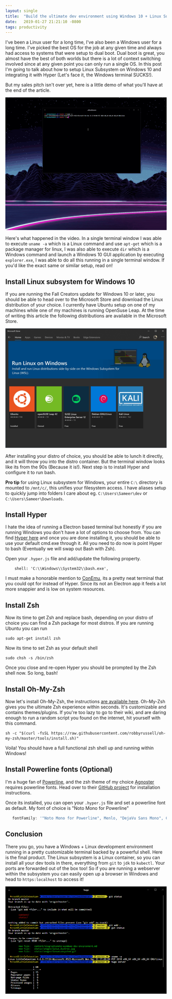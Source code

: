 ```yaml
---
layout: single
title:  "Build the ultimate dev environment using Windows 10 + Linux Subsystem + Hyper + Zsh + Oh-My-Zsh"
date:   2019-01-27 21:21:10 -0800
tags: productivity
---
```


I've been a Linux user for a long time, I've also been a Windows user for a long time. I've picked the best OS for the job at any given time and always had access to systems that were setup to dual boot. Dual boot is great, you almost have the best of both worlds but there is a lot of context switching involved since at any given point you can only run a single OS. In this post I'm going to talk about how to setup Linux Subsystem on Windows 10 and integrating it with Hyper (Let's face it, the Windows terminal SUCKS!).

But my sales pitch isn't over yet, here is a little demo of what you'll have at the end of the article.

![Linux subsystem in action!](/assets/img/linuxsubsystem.gif)

Here's what happened in the video. In a single terminal window I was able to execute `uname -a` which is a Linux command and use `apt-get` which is a package manager for linux, I was also able to execute `dir` which is a Windows command and launch a Windows 10 GUI application by executing `explorer.exe`, I was able to do all this running in a single terminal window. If you'd like the exact same or similar setup, read on!


## Install Linux subsystem for Windows 10

If you are running the Fall Creators update for Windows 10 or later, you should be able to head over to the Microsoft Store and download the Linux distribution of your choice. I currently have Ubuntu setup on one of my machines while one of my machines is running OpenSuse Leap. At the time of writing this article the following distributions are available in the Microsoft Store. 

![Linux distros available in the Microsoft Store!](/assets/img/linux_distros.jpg)


After installing your distro of choice, you should be able to lunch it directly, and it will throw you into the distro container. But the terminal window looks like its from the 90s (Because it is!). Next step is to install Hyper and configure it to run bash.

**Pro tip** for using Linux subsystem for Windows, your entire `C:\` directory is mounted to `/mnt/c/`, this unifies your filesystem access. I have aliases setup to quickly jump into folders I care about eg. `C:\Users\Sameer\dev` or `C:\Users\Sameer\Downloads`.


## Install Hyper

I hate the idea of running a Electron based terminal but honestly if you are running Windows you don't have a lot of options to choose from. You can find [Hyper here](https://hyper.is/) and once you are done installing it, you should be able to use your default cmd.exe through it. All you need to do now is point Hyper to bash (Eventually we will swap out Bash with Zsh).

Open your `.hyper.js` file and add/update the following property.

```
    shell: 'C:\\Windows\\System32\\bash.exe',
```

I must make a honorable mention to [ConEmu](https://conemu.github.io/), its a pretty neat terminal that you could opt for instead of Hyper. Since its not an Electron app it feels a lot more snappier and is low on system resources. 


## Install Zsh

Now its time to get Zsh and replace bash, depending on your distro of choice you can find a Zsh package for most distros. If you are running Ubuntu you can run
```
sudo apt-get install zsh
```

Now its time to set Zsh as your default shell

```
sudo chsh -s /bin/zsh
```

Once you close and re-open Hyper you should be prompted by the Zsh shell now. So long, bash!

## Install Oh-My-Zsh

Now let's install Oh-My-Zsh, the instructions [are available here](https://github.com/robbyrussell/oh-my-zsh). Oh-My-Zsh gives you the ultimate Zsh experience within seconds. It's customizable and contains themes/plugins. If you're too lazy to go to their wiki, and are daring enough to run a random script you found on the internet, hit yourself with this command.

```
sh -c "$(curl -fsSL https://raw.githubusercontent.com/robbyrussell/oh-my-zsh/master/tools/install.sh)"
```

Voila! You should have a full functional zsh shell up and running within Windows!

## Install Powerline fonts (Optional)

I'm a huge fan of [Powerline](https://github.com/powerline), and the zsh theme of my choice [Agnoster](https://github.com/agnoster/agnoster-zsh-theme) requires powerline fonts. Head over to their [GitHub project](https://github.com/powerline/fonts) for installation instructions.

Once its installed, you can open your `.hyper.js` file and set a powerline font as default. My font of choice is "Noto Mono for Powerline"

```javascript
   fontFamily: '"Noto Mono for Powerline", Menlo, "DejaVu Sans Mono", Consolas, "Lucida Console", monospace',
```

## Conclusion

There you go, you have a Windows + Linux development environment running in a pretty customizable terminal backed by a powerful shell. Here is the final product. The Linux subsystem is a Linux container, so you can install all your dev tools in there, everything from `git` to `jdk` to `kubectl`. Your ports are forwarded out of the box too! So if you are running a webserver within the subsystem you can easily open up a browser in Windows and head to `https:localhost` to access it! 

![Final Product](/assets/img/final.jpg)